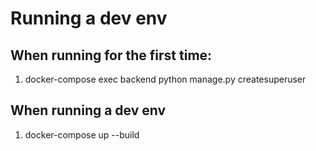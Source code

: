 # Running a dev env


## When running for the first time:

1. docker-compose exec backend python manage.py createsuperuser


## When running a dev env

1. docker-compose up --build